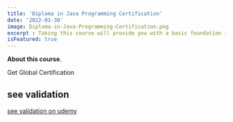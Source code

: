 ```yaml
---
title: 'Diploma in Java Programming Certification'
date: '2022-01-30'
image: Diploma-in-Java-Programming-Certification.png
excerpt : Taking this course will provide you with a basic foundation in Java syntax, which is the first step towards becoming a successful Java developer. You’ll learn how computers make decisions and how Java keeps track of information through variables and data types. You’ll learn to create conditional statements, functions, and loops to process information and solve problems. You’ll even learn to use IntelliJ, a Java IDE (Integrated Development Environment) that professional developers use, to build, compile, and debug your code. These are foundational programming skills, and mastering them is a must for all aspiring programmers. This course is the first in our Java Programming course series. After you complete this course, you'll be ready to take Object Oriented Programming in Java.
isFeatured: true
--- 
```



 **About this course**.

Get Global Certification


## see validation

[see validation on udemy](https://www.udemy.com/certificate/UC-f81c17fc-85fc-4b05-b0b5-cfd9a2011517/)


